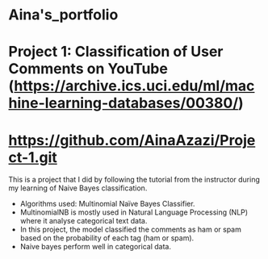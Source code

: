 # Aina's_portfolio

# **Project 1: Classification of User Comments on YouTube** (https://archive.ics.uci.edu/ml/machine-learning-databases/00380/)
# https://github.com/AinaAzazi/Project-1.git

This is a project that I did by following the tutorial from the instructor during my learning of Naive Bayes classification.

* Algorithms used: Multinomial Naïve Bayes Classifier. 
* MultinomialNB is mostly used in Natural Language Processing (NLP) where it analyse categorical text data.
* In this project, the model classified the comments as ham or spam based on the probability of each tag (ham or spam).
* Naive bayes perform well in categorical data.


